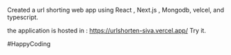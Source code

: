 Created a url shorting web app using React , Next.js , Mongodb, velcel, and typescript. 

the application is hosted in : https://urlshorten-siva.vercel.app/
Try it.

#HappyCoding



